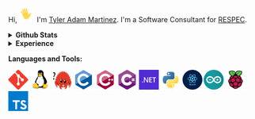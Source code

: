 
Hi, <img src="Assets/GIFs/WAVING_HAND_TRANSPARENT.gif" alt="Waving Hand git" height="32"/> I'm <a href="https://www.linkedin.com/in/tyleradammartinez/">Tyler Adam Martinez</a>. I'm a Software Consultant for <a href="https://www.respec.com/">RESPEC</a>.
<br> 


<details>
  <summary><b>Github Stats </b></summary>
  <!-- <p align="center">
    <img src="https://github-profile-summary-cards.vercel.app/api/cards/profile-details?username=tyleradammartinez&theme=github" alt="Tyler Adam Martinez's Github Contributions Stats" height="200" width="500"/>
  </p> -->
  <p align="center">
    <img src="https://github-readme-stats.vercel.app/api?username=tyleradammartinez&show_icons=true&hide_border=true&&count_private=true&include_all_commits=true&theme=github_light" alt="Tyler Adam Martinez's Github General Stats" height="200" width="500" />
  </p>
  <p align="center">
    <img alt="Tyler Adam Martinez's Top Langs" src="https://github-readme-stats.vercel.app/api/top-langs/?username=tyleradammartinez&langs_count=8&hide=ejs,handlebars,php,hack,css,html,matlab&theme=github_light&layout=compact&hide_border=true" height="200" width="500" />
    </p>
</details>
<details>
  <summary><b>Experience</b></summary>
    <img src="Assets/LinkedIn_Images/banner_before_01-07-2022.jpeg" alt="UNT Robotics Competition Meeting" />
  <pre>
  - 👔 <a href="https://www.respec.com/">RESPEC</a>Software Consultant (2 year 4 month)
  - 👨🏻‍💻 <a href="https://www.codestreamstudios.com/">CodeStream Studios</a> Software Development Engineer (4 month)
  - 👨🏻‍🏫 <a href="https://www.codestreamstudios.com/">CodeStream Studios</a> Coding Instructor (1 year 10 months)
  - 👨🏻‍💼 <a href="https://unthackathon.com/">HackUNT</a> Officer (2 years 1 months)
  - 🌐 <a href="https://www.ntdaily.com/">NTDaily</a> Webmaster (2 years)
  - 🙋🏻‍♂️ <a href="https://engineering.unt.edu/">UNT</a> Robotics Tutor (1 year 10 months)
  - 💰 <a href="https://www.untrobotics.com/">UNT Robotics</a> Treasurer (2 years)
  - 🤖 <a href="https://www.untrobotics.com/">UNT Robotics</a> Competition Robotics (4 years)</pre>

</details>

**Languages and Tools:**  

<p align="left">
<img width="40" height="40" src="Assets/Icons/git.svg">
<img width="40" height="40" src="Assets/Icons/linux.svg">
<img width="40" height="40" src="Assets/Icons/ferris.svg">
<img width="40" height="40" src="Assets/Icons/c.svg">
<img width="40" height="40" src="Assets/Icons/cpp.svg">
<img width="40" height="40" src="Assets/Icons/csharp.svg">
<img width="40" height="40" src="Assets/Icons/net.svg">
<img width="40" height="40" src="Assets/Icons/python.svg">
<img width="40" height="40" src="Assets/Icons/react.svg">
<img width="40" height="40" src="Assets/Icons/arduino.svg">
<img width="40" height="40" src="Assets/Icons/raspberrypi.svg">
<img width="40" height="40" src="https://raw.githubusercontent.com/github/explore/80688e429a7d4ef2fca1e82350fe8e3517d3494d/topics/typescript/typescript.png">

